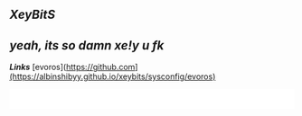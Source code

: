 ## ***XeyBitS***
***yeah, its so damn xe!y u fk***
----
***Links***
[evoros](https://github.com](https://albinshibyy.github.io/xeybits/sysconfig/evoros)

<img width="max" src="assets/flow.svg">
